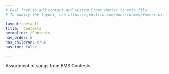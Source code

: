 ```yaml
---
# Feel free to add content and custom Front Matter to this file.
# To modify the layout, see https://jekyllrb.com/docs/themes/#overriding-theme-defaults

layout: default
title:  Contests
permalink: /Contests
nav_order: 6
has_children: true
has_toc: false

---
```

Assortment of songs from BMS Contests.